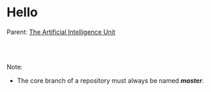 
# Hello

Parent: [The Artificial Intelligence Unit](https://github.com/theartificialintelligenceunit)

<br>
<br>

Note:

* The core branch of a repository must always be named **_master_**.

<br>
<br>

<br>
<br>


<!--
**Here are some ideas to get you started:**

🙋‍♀️ A short introduction - what is your organization all about?
🌈 Contribution guidelines - how can the community get involved?
👩‍💻 Useful resources - where can the community find your docs? Is there anything else the community should know?
🍿 Fun facts - what does your team eat for breakfast?
🧙 Remember, you can do mighty things with the power of [Markdown](https://docs.github.com/github/writing-on-github/getting-started-with-writing-and-formatting-on-github/basic-writing-and-formatting-syntax)
-->
